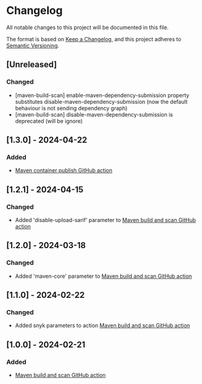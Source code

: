 # Changelog

All notable changes to this project will be documented in this file.

The format is based on [Keep a Changelog](https://keepachangelog.com/en/1.1.0/),
and this project adheres to [Semantic Versioning](https://semver.org/spec/v2.0.0.html).

## [Unreleased]

### Changed

- [maven-build-scan] enable-maven-dependency-submission property substitutes disable-maven-dependency-submission
  (now the default behaviour is not sending dependency graph)
- [maven-build-scan] disable-maven-dependency-submission is deprecated (will be ignore)

## [1.3.0] - 2024-04-22

### Added

- [Maven container publish GitHub action](maven-container-publish/maven-container-publish.md)

## [1.2.1] - 2024-04-15

### Changed

- Added 'disable-upload-sarif' parameter to [Maven build and scan GitHub action](maven-build-scan/maven-build-scan.md)

## [1.2.0] - 2024-03-18

### Changed

- Added 'maven-core' parameter to [Maven build and scan GitHub action](maven-build-scan/maven-build-scan.md)

## [1.1.0] - 2024-02-22

### Changed

- Added snyk parameters to action [Maven build and scan GitHub action](maven-build-scan/maven-build-scan.md)

## [1.0.0] - 2024-02-21

### Added

- [Maven build and scan GitHub action](maven-build-scan/maven-build-scan.md)
